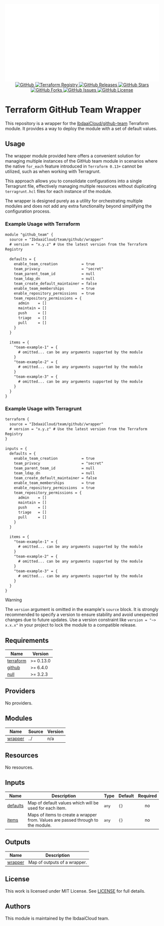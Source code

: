 <div align="center">
  <img src="https://raw.githubusercontent.com/IbdaaiCloud/terraform-github-team/refs/heads/main/.github/assets/img/banner.svg" alt="IbdaaiCloud - Terraform GitHub Team" />
</div>

<div align="center">
  <a href="https://github.com/IbdaaiCloud/terraform-github-team">
    <img src="https://img.shields.io/badge/github-%23181717.svg?style=for-the-badge&logo=github&logoColor=white" alt="GitHub"/>
  </a>
  <a href="https://registry.terraform.io/modules/IbdaaiCloud/team/github/latest">
    <img src="https://img.shields.io/github/v/release/IbdaaiCloud/terraform-github-team?color=blue&label=terraform&logo=terraform&style=for-the-badge" alt="Terraform Registry"/>
  </a>
  <a href="https://github.com/IbdaaiCloud/terraform-github-team/releases">
    <img src="https://img.shields.io/github/v/release/IbdaaiCloud/terraform-github-team?include_prereleases&sort=date&style=for-the-badge" alt="GitHub Releases"/>
  </a>
  <a href="https://github.com/IbdaaiCloud/terraform-github-team/stargazers">
    <img src="https://img.shields.io/github/stars/IbdaaiCloud/terraform-github-team.svg?style=for-the-badge" alt="GitHub Stars"/>
  </a>
  <a href="https://github.com/IbdaaiCloud/terraform-github-team/forks">
    <img src="https://img.shields.io/github/forks/IbdaaiCloud/terraform-github-team.svg?style=for-the-badge" alt="GitHub Forks"/>
  </a>
  <a href="https://github.com/IbdaaiCloud/terraform-github-team/issues">
    <img src="https://img.shields.io/github/issues/IbdaaiCloud/terraform-github-team.svg?style=for-the-badge" alt="GitHub Issues"/>
  </a>
  <a href="LICENSE">
    <img src="https://img.shields.io/github/license/IbdaaiCloud/terraform-github-team.svg?style=for-the-badge" alt="GitHub License"/>
  </a>
</div>

# Terraform GitHub Team Wrapper

This repository is a wrapper for the [IbdaaiCloud/github-team](https://registry.terraform.io/modules/IbdaaiCloud/team/github/latest) Terraform module. It provides a way to deploy the module with a set of default values.

## Usage

The wrapper module provided here offers a convenient solution for managing multiple instances of the GitHub team module in scenarios where the native `for_each` feature introduced in `Terraform 0.13+` cannot be utilized, such as when working with Terragrunt.

This approach allows you to consolidate configurations into a single Terragrunt file, effectively managing multiple resources without duplicating `terragrunt.hcl` files for each instance of the module.

The wrapper is designed purely as a utility for orchestrating multiple modules and does not add any extra functionality beyond simplifying the configuration process.

### Example Usage with Terraform

```hcl
module "github_team" {
  source = "IbdaaiCloud/team/github//wrapper"
  # version = "x.y.z" # Use the latest version from the Terraform Registry

  defaults = {
    enable_team_creation           = true
    team_privacy                   = "secret"
    team_parent_team_id            = null
    team_ldap_dn                   = null
    team_create_default_maintainer = false
    enable_team_memberships        = true
    enable_repository_permissions  = true
    team_repository_permissions = {
      admin    = []
      maintain = []
      push     = []
      triage   = []
      pull     = []
    }
  }

  items = {
    "team-example-1" = {
      # omitted... can be any arguments supported by the module
    }
    "team-example-2" = {
      # omitted... can be any arguments supported by the module
    }
    "team-example-3" = {
      # omitted... can be any arguments supported by the module
    }
  }
}
```

### Example Usage with Terragrunt

```hcl
terraform {
  source = "IbdaaiCloud/team/github//wrapper"
  # version = "x.y.z" # Use the latest version from the Terraform Registry
}

inputs = {
  defaults = {
    enable_team_creation           = true
    team_privacy                   = "secret"
    team_parent_team_id            = null
    team_ldap_dn                   = null
    team_create_default_maintainer = false
    enable_team_memberships        = true
    enable_repository_permissions  = true
    team_repository_permissions = {
      admin    = []
      maintain = []
      push     = []
      triage   = []
      pull     = []
    }
  }

  items = {
    "team-example-1" = {
      # omitted... can be any arguments supported by the module
    }
    "team-example-2" = {
      # omitted... can be any arguments supported by the module
    }
    "team-example-3" = {
      # omitted... can be any arguments supported by the module
    }
  }
}
```

> [!WARNING]
> The `version` argument is omitted in the example's `source` block. It is strongly recommended to specify a version to ensure stability and avoid unexpected changes due to future updates. Use a version constraint like `version = "~> x.x.x"` in your project to lock the module to a compatible release.

<!-- BEGIN_TF_DOCS -->

## Requirements

| Name                                                                     | Version   |
| ------------------------------------------------------------------------ | --------- |
| <a name="requirement_terraform"></a> [terraform](#requirement_terraform) | >= 0.13.0 |
| <a name="requirement_github"></a> [github](#requirement_github)          | >= 6.4.0  |
| <a name="requirement_null"></a> [null](#requirement_null)                | >= 3.2.3  |

## Providers

No providers.

## Modules

| Name                                                     | Source | Version |
| -------------------------------------------------------- | ------ | ------- |
| <a name="module_wrapper"></a> [wrapper](#module_wrapper) | ../    | n/a     |

## Resources

No resources.

## Inputs

| Name                                                      | Description                                                                      | Type  | Default | Required |
| --------------------------------------------------------- | -------------------------------------------------------------------------------- | ----- | ------- | :------: |
| <a name="input_defaults"></a> [defaults](#input_defaults) | Map of default values which will be used for each item.                          | `any` | `{}`    |    no    |
| <a name="input_items"></a> [items](#input_items)          | Maps of items to create a wrapper from. Values are passed through to the module. | `any` | `{}`    |    no    |

## Outputs

| Name                                                     | Description                  |
| -------------------------------------------------------- | ---------------------------- |
| <a name="output_wrapper"></a> [wrapper](#output_wrapper) | Map of outputs of a wrapper. |

<!-- END_TF_DOCS -->

## License

This work is licensed under MIT License. See [LICENSE](../LICENSE) for full details.

## Authors

This module is maintained by the IbdaaiCloud team.
